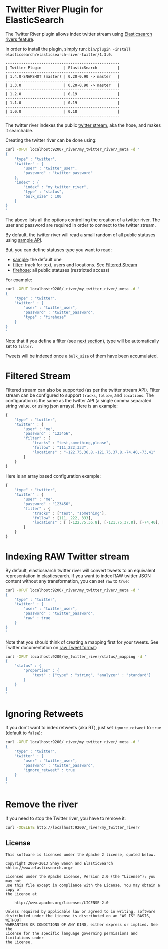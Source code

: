 Twitter River Plugin for ElasticSearch
==================================

The Twitter River plugin allows index twitter stream using
[Elasticsearch rivers feature](http://www.elasticsearch.org/guide/reference/river/).

In order to install the plugin, simply run: `bin/plugin -install elasticsearch/elasticsearch-river-twitter/1.3.0`.

    ---------------------------------------------------
    | Twitter Plugin          | ElasticSearch         |
    ---------------------------------------------------
    | 1.4.0-SNAPSHOT (master) | 0.20-0.90 -> master   |
    ---------------------------------------------------
    | 1.3.0                   | 0.20-0.90 -> master   |
    ---------------------------------------------------
    | 1.2.0                   | 0.19                  |
    ---------------------------------------------------
    | 1.1.0                   | 0.19                  |
    ---------------------------------------------------
    | 1.0.0                   | 0.18                  |
    ---------------------------------------------------

The twitter river indexes the public [twitter stream](http://dev.twitter.com/pages/streaming_api), aka the hose, and makes it searchable.

Creating the twitter river can be done using:

```sh
curl -XPUT localhost:9200/_river/my_twitter_river/_meta -d '
{
    "type" : "twitter",
    "twitter" : {
        "user" : "twitter_user",
        "password" : "twitter_password"
    },
    "index" : {
        "index" : "my_twitter_river",
        "type" : "status",
        "bulk_size" : 100
    }
}
'
```

The above lists all the options controlling the creation of a twitter river. The user and password are required in order to connect to the twitter stream.

By default, the twitter river will read a small random of all public statuses using [sample API](https://dev.twitter.com/docs/api/1.1/get/statuses/sample).

But, you can define statuses type you want to read:

* [sample](https://dev.twitter.com/docs/api/1.1/get/statuses/sample): the default one
* [filter](https://dev.twitter.com/docs/api/1.1/post/statuses/filter): track for text, users and locations.
See [Filtered Stream](#filtered-stream)
* [firehose](https://dev.twitter.com/docs/api/1.1/get/statuses/firehose): all public statuses (restricted access)

For example:

```sh
curl -XPUT localhost:9200/_river/my_twitter_river/_meta -d '
{
    "type" : "twitter",
    "twitter" : {
        "user" : "twitter_user",
        "password" : "twitter_password",
        "type" : "firehose"
    }
}
'
```

Note that if you define a filter (see [next section](#filtered-stream)), type will be automatically set to `filter`.

Tweets will be indexed once a `bulk_size` of them have been accumulated.

Filtered Stream
===============

Filtered stream can also be supported (as per the twitter stream API). Filter stream can be configured to support `tracks`, `follow`, and `locations`. The configuration is the same as the twitter API (a single comma separated string value, or using json arrays). Here is an example:

```javascript
{
    "type" : "twitter",
    "twitter" : {
        "user" : "me",
        "password" : "123456",
        "filter" : {
            "tracks" : "test,something,please",
            "follow" : "111,222,333",
            "locations" : "-122.75,36.8,-121.75,37.8,-74,40,-73,41"
        }
    }
}
```

Here is an array based configuration example:

```javascript
{
    "type" : "twitter",
    "twitter" : {
        "user" : "me",
        "password" : "123456",
        "filter" : {
            "tracks" : ["test", "something"],
            "follow" : [111, 222, 333],
            "locations" : [ [-122.75,36.8], [-121.75,37.8], [-74,40], [-73,41]]
        }
    }
}
```

Indexing RAW Twitter stream
===========================

By default, elasticsearch twitter river will convert tweets to an equivalent representation
in elasticsearch. If you want to index RAW twitter JSON content without any transformation,
you can set `raw` to `true`:

```sh
curl -XPUT localhost:9200/_river/my_twitter_river/_meta -d '
{
    "type" : "twitter",
    "twitter" : {
        "user" : "twitter_user",
        "password" : "twitter_password",
        "raw" : true
    }
}
'
```

Note that you should think of creating a mapping first for your tweets. See Twitter documentation on
[raw Tweet format](https://dev.twitter.com/docs/platform-objects/tweets):

```sh
curl -XPUT localhost:9200/my_twitter_river/status/_mapping -d '
{
    "status" : {
        "properties" : {
            "text" : {"type" : "string", "analyzer" : "standard"}
        }
    }
}
'
```

Ignoring Retweets
=================

If you don't want to index retweets (aka RT), just set `ignore_retweet` to `true` (default to `false`):

```sh
curl -XPUT localhost:9200/_river/my_twitter_river/_meta -d '
{
    "type" : "twitter",
    "twitter" : {
        "user" : "twitter_user",
        "password" : "twitter_password",
        "ignore_retweet" : true
    }
}
'
```


Remove the river
================

If you need to stop the Twitter river, you have to remove it:

```sh
curl -XDELETE http://localhost:9200/_river/my_twitter_river/
```


License
-------

    This software is licensed under the Apache 2 license, quoted below.

    Copyright 2009-2013 Shay Banon and ElasticSearch <http://www.elasticsearch.org>

    Licensed under the Apache License, Version 2.0 (the "License"); you may not
    use this file except in compliance with the License. You may obtain a copy of
    the License at

        http://www.apache.org/licenses/LICENSE-2.0

    Unless required by applicable law or agreed to in writing, software
    distributed under the License is distributed on an "AS IS" BASIS, WITHOUT
    WARRANTIES OR CONDITIONS OF ANY KIND, either express or implied. See the
    License for the specific language governing permissions and limitations under
    the License.
